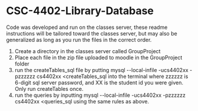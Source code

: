 # CSC-4402-Library-Database
Code was developed and run on the classes server, these readme instructions will be tailored toward the classes server, but may also be generalized as long as you run the files in the correct order.

1. Create a directory in the classes server called GroupProject
2. Place each file in the zip file uploaded to moodle in the GroupProject folder
3. run the createTables_sql file by putting mysql --local-infile -ucs4402xx -pzzzzzz cs4402xx <createTables_sql into the terminal where zzzzzz is 6-digit sql server password, and XX is the student id you were given. Only run createTables once.
4. run the queries by inputting mysql --local-infile -ucs4402xx -pzzzzzz cs4402xx <queries_sql using the same rules as above.
